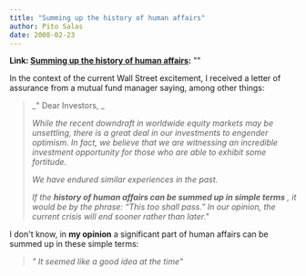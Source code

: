 ```yaml
---
title: "Summing up the history of human affairs"
author: Pito Salas
date: 2008-02-23
---
```


**Link: [Summing up the history of human affairs](None):** ""



In the context of the current Wall Street excitement, I received a letter of
assurance from a mutual fund manager saying, among other things:

> _" Dear Investors, _
>
> _While the recent downdraft in worldwide equity markets may be unsettling,
> there is a great deal in our investments to engender optimism. In fact, we
> believe that we are witnessing an incredible investment opportunity for
> those who are able to exhibit some fortitude._
>
> _We have endured similar experiences in the past._
>
> _If the **history of human affairs can be summed up in simple terms** , it
> would be by the phrase: “This too shall pass.” In our opinion, the current
> crisis will end sooner rather than later."_

I don't know, in **my opinion** a significant part of human affairs can be
summed up in these simple terms:

> _" It seemed like a good idea at the time"_


